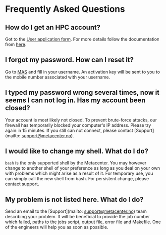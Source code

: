 # Frequently Asked Questions

## How do I get an HPC account?

Got to the [User application form](https://www.metacenter.no/user/application).
For more details follow the documentation from 
[here](https://www.sigma2.no/content/how-apply-user-account).


## I forgot my password. How can I reset it?

Go to [MAS](https://www.metacenter.no/user/reset/) and fill in your username. 
An activation key will be sent to you to the mobile number associated with your username.


## I typed my password wrong several times, now it seems I can not log in. Has my account been closed?

Your account is most likely not closed. To prevent brute-force attacks, our
firewall has temporarily blocked your computer's IP address. Please try again
in 15 minutes.
If you still can not connect, please contact 
[Support](mailto: support@metacenter.no).

## I would like to change my shell. What do I do?

```bash``` is the only supported shell by the Metacenter. You may however change to another shell of your preference as long as you deal on your own with problems which might arise as a result of it.
For temporary use, you can simply call the new shell from bash. For persistent change, please contact support.

## My problem is not listed here. What do I do?

Send an email to the [Support](mailto: support@metacenter.no) team describing 
your problem. It will be beneficial to provide the job number which failed, 
paths to the jobs script, output file, error file and Makefile. 
One of the engineers will help you as soon as possible.
